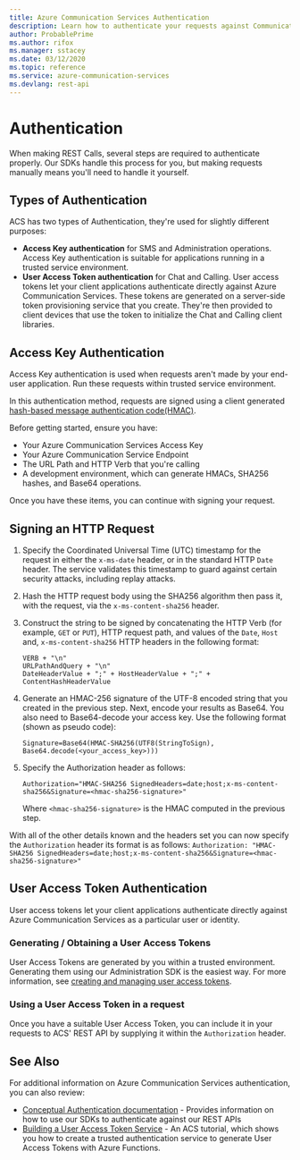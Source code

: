 ```yaml
---
title: Azure Communication Services Authentication
description: Learn how to authenticate your requests against Communication Services REST APIs
author: ProbablePrime
ms.author: rifox
ms.manager: sstacey
ms.date: 03/12/2020
ms.topic: reference
ms.service: azure-communication-services
ms.devlang: rest-api
---
```

# Authentication

When making REST Calls, several steps are required to authenticate properly. Our SDKs handle this process for you, but making requests manually means you'll need to handle it yourself.

## Types of Authentication

ACS has two types of Authentication, they're used for slightly different purposes:

- **Access Key authentication** for SMS and Administration operations. Access Key authentication is suitable for applications running in a trusted service environment.
- **User Access Token authentication** for Chat and Calling. User access tokens let your client applications authenticate directly against Azure Communication Services. These tokens are generated on a server-side token provisioning service that you create. They're then provided to client devices that use the token to initialize the Chat and Calling client libraries.

## Access Key Authentication

Access Key authentication is used when requests aren't made by your end-user application. Run these requests within trusted service environment.

In this authentication method, requests are signed using a client generated [hash-based message authentication code(HMAC)](https://en.wikipedia.org/wiki/HMAC).

Before getting started, ensure you have:

- Your Azure Communication Services Access Key
- Your Azure Communication Service Endpoint
- The URL Path and HTTP Verb that you're calling
- A development environment, which can generate HMACs, SHA256 hashes, and Base64 operations.

Once you have these items, you can continue with signing your request.

## Signing an HTTP Request

1. Specify the Coordinated Universal Time (UTC) timestamp for the request in either the `x-ms-date` header, or in the standard HTTP `Date` header. The service validates this timestamp to guard against certain security attacks, including replay attacks.
2. Hash the HTTP request body using the SHA256 algorithm then pass it, with the request, via the `x-ms-content-sha256` header.
3. Construct the string to be signed by concatenating the HTTP Verb (for example, `GET` or `PUT`), HTTP request path, and values of the `Date`, `Host` and, `x-ms-content-sha256` HTTP headers in the following format:

    ```pseudocode
    VERB + "\n"
    URLPathAndQuery + "\n"
    DateHeaderValue + ";" + HostHeaderValue + ";" + ContentHashHeaderValue
    ```

4. Generate an HMAC-256 signature of the UTF-8 encoded string that you created in the previous step. Next, encode your results as Base64. You also need to Base64-decode your access key. Use the following format (shown as pseudo code):

    ```pseudocode
    Signature=Base64(HMAC-SHA256(UTF8(StringToSign), Base64.decode(<your_access_key>)))
    ```

5. Specify the Authorization header as follows:

    ```pseudocode
    Authorization="HMAC-SHA256 SignedHeaders=date;host;x-ms-content-sha256&Signature=<hmac-sha256-signature>"  
    ```

    Where `<hmac-sha256-signature>` is the HMAC computed in the previous step.

With all of the other details known and the headers set you can now specify the `Authorization` header its format is as follows: `Authorization: "HMAC-SHA256 SignedHeaders=date;host;x-ms-content-sha256&Signature=<hmac-sha256-signature>"`

## User Access Token Authentication

User access tokens let your client applications authenticate directly against Azure Communication Services as a particular user or identity.

### Generating / Obtaining a User Access Tokens

User Access Tokens are generated by you within a trusted environment. Generating them using our Administration SDK is the easiest way. For more information, see [creating and managing user access tokens](https://docs.microsoft.com/azure/communication-services/quickstarts/access-tokens).

### Using a User Access Token in a request

Once you have a suitable User Access Token, you can include it in your requests to ACS' REST API by supplying it within the `Authorization` header.

## See Also

For additional information on Azure Communication Services authentication, you can also review:

- [Conceptual Authentication documentation](https://docs.microsoft.com/azure/communication-services/concepts/authentication) - Provides information on how to use our SDKs to authenticate against our REST APIs
- [Building a User Access Token Service](https://docs.microsoft.com/azure/communication-services/tutorials/trusted-service-tutorial) - An ACS tutorial, which shows you how to create a trusted authentication service to generate User Access Tokens with Azure Functions.
